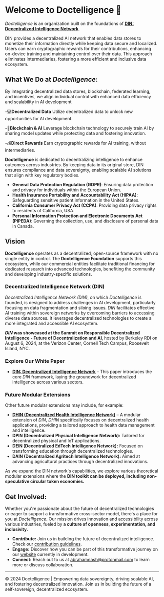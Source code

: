 # Welcome to Doctelligence 🚀

*Doctelligence* is an organization built on the foundations of **[DIN: Decentralized Intelligence Network](https://arxiv.org/abs/2407.02461)**. 

DIN provides a decentralized AI network that enables data stores to monetize their information directly while keeping data secure and localized. Users can earn cryptographic rewards for their contributions, enhancing on-device training and maintaining control over their data. This approach eliminates intermediaries, fostering a more efficient and inclusive data ecosystem.

## What We Do at *Doctelligence*:

By integrating decentralized data stores, blockchain, federated learning, and incentives, we align individual control with enhanced data efficiency and scalability in AI development

-💻**Decentralized Data**
Utilize decentralized data to unlock new opportunities for AI development.

-🤖**Blockchain & AI**
Leverage blockchain technology to securely train AI by sharing model updates while protecting data and fostering innovation.

-💰**Direct Rewards**
Earn cryptographic rewards for AI training, without intermediaries.

**Doctelligence** is dedicated to decentralizing intelligence to enhance outcomes across industries. By keeping data in its original store, DIN ensures compliance and data sovereignty, enabling scalable AI solutions that align with key regulatory bodies.

- **General Data Protection Regulation (GDPR)**: Ensuring data protection and privacy for individuals within the European Union.
- **Health Insurance Portability and Accountability Act (HIPAA)**: Safeguarding sensitive patient information in the United States.
- **California Consumer Privacy Act (CCPA)**: Providing data privacy rights to residents of California, USA.
- **Personal Information Protection and Electronic Documents Act (PIPEDA)**: Governing the collection, use, and disclosure of personal data in Canada.
  
## Vision

**Doctelligence** operates as a decentralized, open-source framework with no single entity in control. The **Doctelligence Foundation** supports this ecosystem, while our commercial entities facilitate traditional financing for dedicated research into advanced technologies, benefiting the community and developing industry-specific solutions.

### Decentralized Intelligence Network (DIN)

*Decentralized Intelligence Network (DIN)*, on which *Doctelligence* is founded, is designed to address challenges in AI development, particularly focusing on data fragmentation and siloing issues. *DIN* facilitates effective AI training within sovereign networks by overcoming barriers to accessing diverse data sources. It leverages decentralized technologies to create a more integrated and accessible AI ecosystem.

***DIN* was showcased at the Summit on Responsible Decentralized Intelligence - Future of Decentralization and AI**, hosted by Berkeley RDI on August 6, 2024, at the Verizon Center, Cornell Tech Campus, Roosevelt Island, NYC.

### Explore Our White Paper

- **[DIN: Decentralized Intelligence Network](https://arxiv.org/abs/2407.02461)** – This paper introduces the core *DIN* framework, laying the groundwork for decentralized intelligence across various sectors.

### Future Modular Extensions

Other future modular extensions may include, for example:

- **[DHIN (Decentralized Health Intelligence Network)](https://arxiv.org/abs/2408.06240)** – A modular extension of *DIN*, *DHIN* specifically focuses on decentralized health applications, providing a tailored approach to health data management and intelligence.
- **DPIN (Decentralized Physical Intelligence Network):** Tailored for decentralized physical and IoT applications.
- **DEIN (Decentralized EdTech Intelligence Network):** Focused on transforming education through decentralized technologies.
- **DAIN (Decentralized Agritech Intelligence Network):** Aimed at advancing agricultural practices through decentralized innovations.

As we expand the DIN network's capabilities, we explore various theoretical modular extensions where the **DIN toolkit can be deployed, including non-speculative circular token economies.** 

## Get Involved:
Whether you're passionate about the future of decentralized technologies or eager to support a transformative cross-sector model, there's a place for you at *Doctelligence*. Our mission drives innovation and accessibility across various industries, fueled by **a culture of openness, experimentation, and inclusivity.** 

- **Contribute:** Join us in building the future of decentralized intelligence. Check our [contribution guidelines](https://github.com/Doctelligence/DIN-Protocol-Proposals-DPP).
- **Engage:** Discover how you can be part of this transformative journey on our [website](https://doctelligence.github.io) currently in development.
- **Connect:** Reach out to us at [abrahamnash@protonmail.com](mailto:abrahamnash@protonmail.com) to learn more or discuss collaboration.

---

© 2024 Doctelligence | Empowering data sovereignty, driving scalable AI, and fostering decentralized innovation. Join us in building the future of a self-sovereign, decentralized ecosystem.
